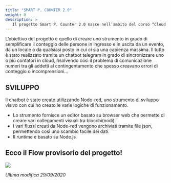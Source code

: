 ```yaml
---
title: "SMART P. COUNTER 2.0"
weight: 0
description: >
   Il progetto Smart P. Counter 2.0 nasce nell’ambito del corso “Cloud specialist, Big Data e IoT”, Organizzato dalla Fondazione ITS per l'ICT Piemonte.
---
```


L’obiettivo del progetto è quello di creare uno strumento in grado di semplificare il conteggio delle persone in ingresso e in uscita da un evento, da un locale o da qualsiasi posto in cui ci sia una capienza massima.
Il tutto è stato realizzato tramite un chatbot telegram in grado di sincronizzare uno o più contatori in cloud, risolvendo così il problema di comunicazione numeri tra gli addetti al contingentamento che spesso creavano errori di conteggio o incomprensioni...

## SVILUPPO

Il chatbot è stato creato utilizzando Node-red, uno strumento di sviluppo visivo con cui ho creato le varie logiche di funzionamento.
* Lo strumento fornisce un editor basato su browser web che permette di creare vari collegamenti visuali tra blocchi(nodi).  
* I vari flussi creati da Node-red vengono archiviati tramite file json, permettendo così uno scambio facile dei dati.  
* Il runtime è basato su Node.js  

## Ecco il Flow provisorio del progetto!

![](../SmartPCounter_bot.png)


<i> Ultima modifica 29/09/2020
